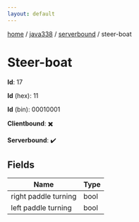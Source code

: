 ```yaml
---
layout: default
---
```


[home](/)  /  [java338](/protocol/java338)  /  [serverbound](/protocol/java338/serverbound)  /  steer-boat

# Steer-boat

**Id**: 17

**Id** (hex): 11

**Id** (bin): 00010001

**Clientbound**: ✖️

**Serverbound**: ✔️

## Fields

Name | Type
---|---
right paddle turning | bool
left paddle turning | bool

